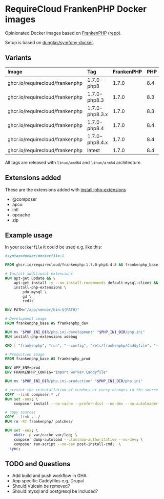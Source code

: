 # RequireCloud FrankenPHP Docker images

Opinionated Docker images based on [FrankenPHP](https://frankenphp.dev) ([repo](https://github.com/php/frankenphp)).

Setup is based on [dunglas/symfony-docker](https://github.com/dunglas/symfony-docker).

## Variants

| Image                           | Tag            | FrankenPHP | PHP |
|:--------------------------------|:---------------|:-----------|:----|
| ghcr.io/requirecloud/frankenphp | 1.7.0-php8     | 1.7.0      | 8.4 |
| ghcr.io/requirecloud/frankenphp | 1.7.0-php8.3   | 1.7.0      | 8.3 |
| ghcr.io/requirecloud/frankenphp | 1.7.0-php8.3.x | 1.7.0      | 8.3 |
| ghcr.io/requirecloud/frankenphp | 1.7.0-php8.4   | 1.7.0      | 8.4 |
| ghcr.io/requirecloud/frankenphp | 1.7.0-php8.4.x | 1.7.0      | 8.4 |
| ghcr.io/requirecloud/frankenphp | latest         | 1.7.0      | 8.4 |

All tags are released with `linux/amd64` and `linux/arm64` architecture.

## Extensions added

These are the extensions added with [install-php-extensions](https://github.com/mlocati/docker-php-extension-installer)

- @composer
- apcu
- intl
- opcache
- zip

## Example usage

In your `Dockerfile` it could be used e.g. like this:

```Dockerfile
#syntax=docker/dockerfile:1

FROM ghcr.io/requirecloud/frankenphp:1.7.0-php8.4.8 AS frankenphp_base

# Install additional extensions
RUN apt-get update && \
    apt-get install -y --no-install-recommends default-mysql-client && \
    install-php-extensions \
        pdo_mysql \
        gd \
        redis

ENV PATH="/app/vendor/bin:${PATH}"

# Development image
FROM frankenphp_base AS frankenphp_dev

RUN mv "$PHP_INI_DIR/php.ini-development" "$PHP_INI_DIR/php.ini"
RUN install-php-extensions xdebug

CMD [ "frankenphp", "run", "--config", "/etc/frankenphp/Caddyfile", "--watch" ]

# Production image
FROM frankenphp_base AS frankenphp_prod

ENV APP_ENV=prod
ENV FRANKENPHP_CONFIG="import worker.Caddyfile"

RUN mv "$PHP_INI_DIR/php.ini-production" "$PHP_INI_DIR/php.ini"

# prevent the reinstallation of vendors at every changes in the source code
COPY --link composer.* ./
RUN set -eux; \
	composer install --no-cache --prefer-dist --no-dev --no-autoloader --no-scripts --no-progress

# copy sources
COPY --link . ./
RUN rm -Rf frankenphp/ patches/

RUN set -eux; \
	mkdir -p var/cache var/log; \
	composer dump-autoload --classmap-authoritative --no-dev; \
	composer run-script --no-dev post-install-cmd;  \
  sync;
```

## TODO and Questions

- Add build and push workflow in GHA
- App specific Caddyfiles e.g. Drupal
- Should Vulcain be removed?
- Should mysql and postgresql be included?
